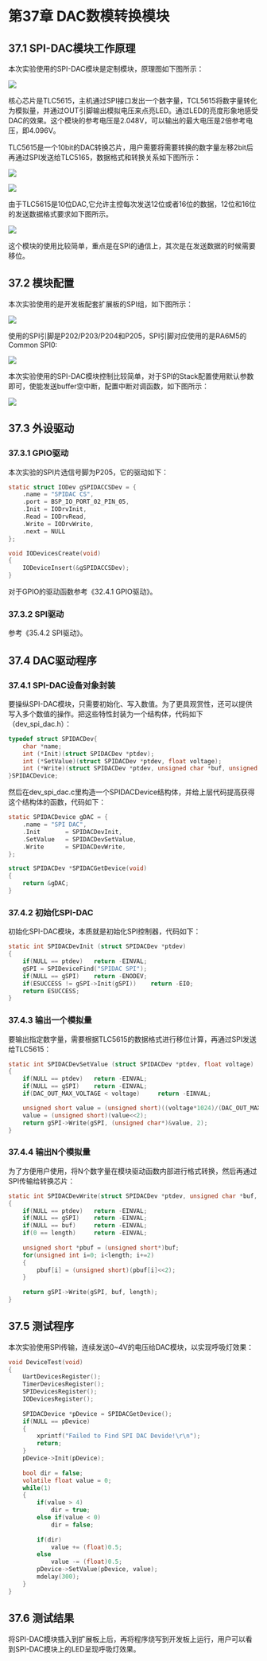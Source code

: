 # 第37章 DAC数模转换模块

## 37.1 SPI-DAC模块工作原理

本次实验使用的SPI-DAC模块是定制模块，原理图如下图所示：

![](http://photos.100ask.net/renesas-docs/DShanMCU_RA6M5/object_oriented_module_programming_method_in_ARM_embedded_system/chapter-36\image1.png) 

核心芯片是TLC5615，主机通过SPI接口发出一个数字量，TCL5615将数字量转化为模拟量，并通过OUT引脚输出模拟电压来点亮LED。通过LED的亮度形象地感受DAC的效果。这个模块的参考电压是2.048V，可以输出的最大电压是2倍参考电压，即4.096V。

TLC5615是一个10bit的DAC转换芯片，用户需要将需要转换的数字量左移2bit后再通过SPI发送给TLC5165，数据格式和转换关系如下图所示：

![](http://photos.100ask.net/renesas-docs/DShanMCU_RA6M5/object_oriented_module_programming_method_in_ARM_embedded_system/chapter-36\image2.png)  

![](http://photos.100ask.net/renesas-docs/DShanMCU_RA6M5/object_oriented_module_programming_method_in_ARM_embedded_system/chapter-36\image3.png)  

由于TLC5615是10位DAC,它允许主控每次发送12位或者16位的数据，12位和16位的发送数据格式要求如下图所示。

![](http://photos.100ask.net/renesas-docs/DShanMCU_RA6M5/object_oriented_module_programming_method_in_ARM_embedded_system/chapter-36\image4.png)  

这个模块的使用比较简单，重点是在SPI的通信上，其次是在发送数据的时候需要移位。

## 37.2 模块配置

本次实验使用的是开发板配套扩展板的SPI组，如下图所示：

![](http://photos.100ask.net/renesas-docs/DShanMCU_RA6M5/object_oriented_module_programming_method_in_ARM_embedded_system/chapter-36\image5.PNG)  

使用的SPI引脚是P202/P203/P204和P205，SPI引脚对应使用的是RA6M5的Common SPI0:

![](http://photos.100ask.net/renesas-docs/DShanMCU_RA6M5/object_oriented_module_programming_method_in_ARM_embedded_system/chapter-36\image6.PNG)  

本次实验使用的SPI-DAC模块控制比较简单，对于SPI的Stack配置使用默认参数即可，使能发送buffer空中断，配置中断对调函数，如下图所示：

![](http://photos.100ask.net/renesas-docs/DShanMCU_RA6M5/object_oriented_module_programming_method_in_ARM_embedded_system/chapter-36\image7.png) 

## 37.3 外设驱动

### 37.3.1 GPIO驱动

本次实验的SPI片选信号脚为P205，它的驱动如下：

```C
static struct IODev gSPIDACCSDev = {
    .name = "SPIDAC CS",
    .port = BSP_IO_PORT_02_PIN_05,
    .Init = IODrvInit,
    .Read = IODrvRead,
    .Write = IODrvWrite,
    .next = NULL
};

void IODevicesCreate(void)
{
    IODeviceInsert(&gSPIDACCSDev);
}
```

对于GPIO的驱动函数参考《32.4.1 GPIO驱动》。

### 37.3.2 SPI驱动

参考《35.4.2 SPI驱动》。

## 37.4 DAC驱动程序

### 37.4.1 SPI-DAC设备对象封装

要操纵SPI-DAC模块，只需要初始化、写入数值。为了更具观赏性，还可以提供写入多个数值的操作。把这些特性封装为一个结构体，代码如下（dev_spi_dac.h）：

```C
typedef struct SPIDACDev{
    char *name;
    int (*Init)(struct SPIDACDev *ptdev);
    int (*SetValue)(struct SPIDACDev *ptdev, float voltage);
    int (*Write)(struct SPIDACDev *ptdev, unsigned char *buf, unsigned int length);
}SPIDACDevice;
```

然后在dev_spi_dac.c里构造一个SPIDACDevice结构体，并给上层代码提高获得这个结构体的函数，代码如下：

```C
static SPIDACDevice gDAC = {
    .name = "SPI DAC",
    .Init       = SPIDACDevInit,
    .SetValue   = SPIDACDevSetValue,
    .Write      = SPIDACDevWrite,
};

struct SPIDACDev *SPIDACGetDevice(void)
{
    return &gDAC;
}
```

### 37.4.2 初始化SPI-DAC 

初始化SPI-DAC模块，本质就是初始化SPI控制器，代码如下：

```C
static int SPIDACDevInit (struct SPIDACDev *ptdev)
{
    if(NULL == ptdev)   return -EINVAL;
    gSPI = SPIDeviceFind("SPIDAC SPI");
    if(NULL == gSPI)    return -ENODEV;
    if(ESUCCESS != gSPI->Init(gSPI))    return -EIO;
    return ESUCCESS;
}
```

### 37.4.3 输出一个模拟量

要输出指定数字量，需要根据TLC5615的数据格式进行移位计算，再通过SPI发送给TLC5615：

```C
static int SPIDACDevSetValue (struct SPIDACDev *ptdev, float voltage)
{
    if(NULL == ptdev)   return -EINVAL;
    if(NULL == gSPI)    return -EINVAL;
    if(DAC_OUT_MAX_VOLTAGE < voltage)     return -EINVAL;

    unsigned short value = (unsigned short)((voltage*1024)/(DAC_OUT_MAX_VOLTAGE));
    value = (unsigned short)(value<<2);
    return gSPI->Write(gSPI, (unsigned char*)&value, 2);
}
```

### 37.4.4 输出N个模拟量

为了方便用户使用，将N个数字量在模块驱动函数内部进行格式转换，然后再通过SPI传输给转换芯片：

```C
static int SPIDACDevWrite(struct SPIDACDev *ptdev, unsigned char *buf, unsigned int length)
{
    if(NULL == ptdev)   return -EINVAL;
    if(NULL == gSPI)    return -EINVAL;
    if(NULL == buf)     return -EINVAL;
    if(0 == length)     return -EINVAL;
    
    unsigned short *pbuf = (unsigned short*)buf;
    for(unsigned int i=0; i<length; i+=2)
    {
        pbuf[i] = (unsigned short)(pbuf[i]<<2);
    }
    
    return gSPI->Write(gSPI, buf, length);
}
```

## 37.5 测试程序

本次实验使用SPI传输，连续发送0~4V的电压给DAC模块，以实现呼吸灯效果：

```C
void DeviceTest(void)
{
    UartDevicesRegister();
    TimerDevicesRegister();
    SPIDevicesRegister();
    IODevicesRegister();
    
    SPIDACDevice *pDevice = SPIDACGetDevice();
    if(NULL == pDevice)
    {
        xprintf("Failed to Find SPI DAC Devide!\r\n");
        return;
    }
    pDevice->Init(pDevice);
    
    bool dir = false;
    volatile float value = 0;
    while(1)
    {
        if(value > 4)
            dir = true;
        else if(value < 0)
            dir = false;
        
        if(dir)
            value += (float)0.5;
        else
            value -= (float)0.5;
        pDevice->SetValue(pDevice, value);
        mdelay(300);
    }
}
```

## 37.6 测试结果

将SPI-DAC模块插入到扩展板上后，再将程序烧写到开发板上运行，用户可以看到SPI-DAC模块上的LED呈现呼吸灯效果。
